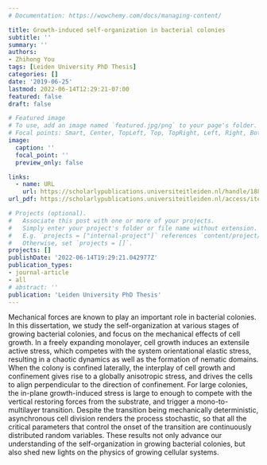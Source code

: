 ```yaml
---
# Documentation: https://wowchemy.com/docs/managing-content/

title: Growth-induced self-organization in bacterial colonies
subtitle: ''
summary: ''
authors:
- Zhihong You
tags: [Leiden University PhD Thesis]
categories: []
date: '2019-06-25'
lastmod: 2022-06-14T12:29:21-07:00
featured: false
draft: false

# Featured image
# To use, add an image named `featured.jpg/png` to your page's folder.
# Focal points: Smart, Center, TopLeft, Top, TopRight, Left, Right, BottomLeft, Bottom, BottomRight.
image:
  caption: ''
  focal_point: ''
  preview_only: false

links:
  - name: URL
    url: https://scholarlypublications.universiteitleiden.nl/handle/1887/74473
url_pdf: https://scholarlypublications.universiteitleiden.nl/access/item%3A2910531/view

# Projects (optional).
#   Associate this post with one or more of your projects.
#   Simply enter your project's folder or file name without extension.
#   E.g. `projects = ["internal-project"]` references `content/project/deep-learning/index.md`.
#   Otherwise, set `projects = []`.
projects: []
publishDate: '2022-06-14T19:29:21.042977Z'
publication_types:
- journal-article
- all
# abstract: ''
publication: 'Leiden University PhD Thesis'
---
```


Mechanical forces are known to play an important role in bacterial colonies. In this dissertation, we study the self-organization at various stages of growing bacterial colonies, and focus on the mechanical effects of cell growth. In a freely expanding monolayer, cell growth induces an extensile active stress, which competes with the system orientational elastic stress, resulting in a chaotic dynamics as well as the formation of nematic domains. When the colony is confined laterally, the interplay of cell growth and confinement gives rise to a globally anisotropic stress, and drives the cells to align perpendicular to the direction of confinement. For large colonies, the in-plane growth-induced stress is large to enough to compete with the vertical restoring forces from the substrate, and trigger a mono-to-multilayer transition. Despite the transition being mechanically deterministic, asynchronous cell division renders the process stochastic, so that all the critical parameters that control the onset of the transition are continuously distributed random variables. These results not only advance our understanding of the self-organization in growing bacterial colonies, but also shed new lights on the physics of growing cellular systems.